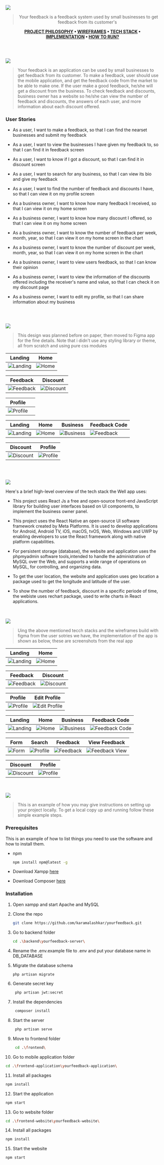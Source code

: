 <img src="./readme/title1.svg"/>

<div align="center">

> Your feedback is a feedback system used by small businesses to get feedback from its customer's  

**[PROJECT PHILOSOPHY](https://github.com/karamalashkar/yourfeedback#-project-philosophy) • [WIREFRAMES](https://github.com/karamalashkar/yourfeedback#-wireframes) • [TECH STACK](https://github.com/karamalashkar/yourfeedback#-tech-stack) • [IMPLEMENTATION](https://github.com/karamalashkar/yourfeedback#-impplementation) • [HOW TO RUN?](https://github.com/karamalashkar/yourfeedback#-how-to-run)**

</div>

<br><br>


<img src="./readme/title2.svg"/>

> Your feedback is an application can be used by small businesses to get feedback from its customer. To make a feedback, user should use the mobile application, and get the feedback code from the market to be able to make one. If the user make a good feedback, he/she will get a discount from the business.
To check feedback and discounts, business owner has a website so he/she can view the number of feedback and discounts, the answers of each user, and more information about each discount offered.

### User Stories
- As a user, I want to make a feedback, so that I can find the nearset businesses and submit my feedback
- As a user, I want to view the businesses I have given my feedback to, so that I can find it in feedback screen
- As a user, I want to know if I got a discount, so that I can find it in discount screen
- As a user, I want to search for any business, so that I can view its bio and give my feedback
- As a user, I want to find the number of feedback and discounts I have, so that I can view it on my profile screen

- As a business owner, I want to know how many feedback I received, so that I can view it on my home screen
- As a business owner, I want to know how many discount I offered, so that I can view it on my home screen
- As a business owner, I want to know the number of feedback per week, month, year, so that I can view it on my home screen in the chart
- As a business owner, I want to know the number of discount per week, month, year, so that I can view it on my home screen in the chart
- As a business owner, I want to view users feedback, so that I can know their opinion
- As a business owner, I want to view the information of the discounts offered including the receiver's name and value, so that I can check it on my discount page
- As a business owner, I want to edit my profile, so that I can share information about my business


<br><br>

<img src="./readme/title3.svg"/>

> This design was planned before on paper, then moved to Figma app for the fine details.
Note that i didn't use any styling library or theme, all from scratch and using pure css modules

| Landing  | Home  |
| -----------------| -----|
| ![Landing](./readme/Landing.svg) | ![Home](./readme/Home.svg) |

| Feedback  | Discount  |
| -----------------| -----|
| ![Feedback](./readme/Feedback.svg) | ![Discount](./readme/Discount.svg) |

| Profile  |   |
| -----------------| -----|
| ![Profile](./readme/Profile.svg) |  |


| Landing | Home | Business | Feedback Code |
| -----------------| -----| -----------------| -----|
| ![Landing](./readme/login.svg) | ![Home](./readme/homeMockup.svg) | ![Business](./readme/business.svg) | ![Feedback](./readme/feedbackMockup.svg) | 

| Discount  | Profile   |
| -----------------| -----|
| ![Discount](./readme/discountMockup.png) | ![Profile](./readme/profileMockup.svg)  |


<br><br>

<img src="./readme/title4.svg"/>

Here's a brief high-level overview of the tech stack the Well app uses:

- This project uses React Js a free and open-source front-end JavaScript library for building user interfaces based on UI components, to implement the business owner panel. 

- This project uses the React Native an open-source UI software framework created by Meta Platforms. It is used to develop applications for Android, Android TV, iOS, macOS, tvOS, Web, Windows and UWP by enabling developers to use the React framework along with native platform capabilities.

- For persistent storage (database), the website and application uses the phpmyadmin software tools,intended to handle the administration of MySQL over the Web, and supports a wide range of operations on MySQL, for controlling, and organizing data. 

- To get the user location, the website and application uses geo location a package used to get the longitude and latitude of the user.

- To show the number of feedback, discount in a specific periode of time, the webiste uses rechart package, used to write charts in React applications.


<br><br>
<img src="./readme/title5.svg"/>

> Uing the above mentioned tecch stacks and the wireframes build with figma from the user sotries we have, the implementation of the app is shown as below, these are screenshots from the real app

| Landing  | Home  |
| -----------------| -----|
| ![Landing](./readme/landingWebsite.png) | ![Home](./readme/used.png) |

| Feedback  | Discount  |
| -----------------| -----|
| ![Feedback](./readme/feedbackWeb.png) | ![Discount](./readme/discountWeb.jpeg) |

| Profile  | Edit Profile  |
| -----------------| -----|
| ![Profile](./readme/profileWeb.png) | ![Edit Profile](./readme/editProfileWeb.png) |

| Landing | Home | Business | Feedback Code |
| -----------------| -----| -----------------| -----|
| ![Landing](./readme/login.jpeg) | ![Home](./readme/home.jpeg) | ![Business](./readme/business.jpeg) | ![Feedback Code](./readme/code.jpeg) |

| Form | Search | Feedback | View Feedback |
| -----------------| -----| -----------------| -----|
| ![Form](./readme/form.jpeg) | ![Profile](./readme/search.jpeg)  | ![Feedback](./readme/feedback.jpeg) | ![Feedback View](./readme/show.jpeg) |

| Discount  | Profile   |
| -----------------| -----|
| ![Discount](./readme/discount.jpeg) | ![Profile](./readme/profile.jpeg)  |





<br><br>
<img src="./readme/title6.svg"/>


> This is an example of how you may give instructions on setting up your project locally.
To get a local copy up and running follow these simple example steps.

### Prerequisites

This is an example of how to list things you need to use the software and how to install them.
* npm
  ```sh
  npm install npm@latest -g
  ```
* Download Xampp [here](https://www.apachefriends.org/download.html)

* Download Composer [here](https://getcomposer.org/download/)
### Installation

1. Open xampp and start Apache and MySQL 

2. Clone the repo

   ```sh
   git clone https://github.com/karamalashkar/yourfeedback.git
   ```
3. Go to backend folder

   ```sh
   cd .\backend\yourfeedback-server\
   ```
4. Rename the .env.example file to .env and put your database name in DB_DATABASE

5. Migrate the database schema

   ```sh
   php artisan migrate
   ```
6. Generate secret key

   ```sh
    php artisan jwt:secret
   ```
7. Install the dependencies   

   ```sh
    composer install
   ```
8. Start the server   

   ```sh
    php artisan serve
   ```
9. Move to frontend folder

   ```sh
    cd .\frontend\
   ```
10. Go to mobile application folder

   ```sh
   cd .\frontend-application\yourfeedback-application\
   ```
11. Install all packages

   ```sh
   npm install
   ```
12. Start the application   

   ```sh
   npm start
   ```
13. Go to website folder

   ```sh
   cd .\frontend-website\yourfeedback-website\
   ```
14. Install all packages

   ```sh
   npm install
   ```
15. Start the website   

   ```sh
   npm start
   ```   